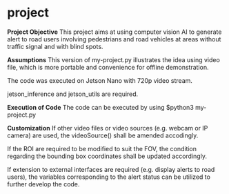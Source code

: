 # project
**Project Objective**
This project aims at using computer vision AI to generate alert to road users involving pedestrians and road vehicles at areas without traffic signal and with blind spots.

**Assumptions**
This version of my-project.py illustrates the idea using video file, which is more portable and convenience for offline demonstration.

The code was executed on Jetson Nano with 720p video stream.

jetson_inference and jetson_utils are required.

**Execution of Code**
The code can be executed by using
$python3 my-project.py

**Customization**
If other video files or video sources (e.g. webcam or IP camera) are used, the videoSource() shall be amended accodingly.

If the ROI are required to be modified to suit the FOV, the condition regarding the bounding box coordinates shall be updated accordingly.

If extension to external interfaces are required (e.g. display alerts to road users), the variables corresponding to the alert status can be utilized to further develop the code.
